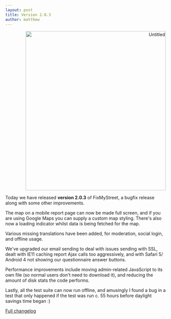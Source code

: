 ```yaml
---
layout: post
title: Version 2.0.3
author: matthew
---
```


<div class="r" align="right">
<a data-flickr-embed="true"  href="https://www.flickr.com/photos/mssuziecue/2637008185/" title="Untitled"><img src="https://c1.staticflickr.com/4/3071/2637008185_6c4bd4d6a0.jpg" width="440" height="500" alt="Untitled"></a><script async src="//embedr.flickr.com/assets/client-code.js" charset="utf-8"></script>
</div>

Today we have released **version 2.0.3** of FixMyStreet,
a bugfix release along with some other improvements.

The map on a mobile report page can now be made full screen, and if you are
using Google Maps you can supply a custom map styling. There's also now a
loading indicator whilst data is being fetched for the map.

Various missing translations have been added, for moderation, social login,
and offline usage.

We've upgraded our email sending to deal with issues sending with SSL, dealt
with IE11 caching report Ajax calls too aggressively, and with Safari 5/
Android 4 not showing our questionnaire answer buttons.

Performance improvements include moving admin-related JavaScript to its own
file (so normal users don't need to download it), and reducing the amount of
disk stats the code performs.

Lastly, all the test suite can now run offline, and amusingly I found a bug in
a test that only happened if the test was run c. 55 hours before daylight
savings time began :)

[Full changelog](https://github.com/mysociety/fixmystreet/releases/tag/v2.0.3)
